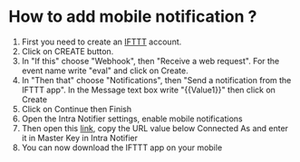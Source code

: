 # How to add mobile notification ?

1. First you need to create an [IFTTT](https://ifttt.com/home) account.
2. Click on CREATE button.
3. In "If this" choose "Webhook", then "Receive a web request". For the event name write "eval" and click on Create.
4. In "Then that" choose "Notifications", then "Send a notification from the IFTTT app". In the Message text box write "{{Value1}}" then click on Create
5. Click on Continue then Finish
6. Open the Intra Notifier settings, enable mobile notifications
7. Then open this [link](https://ifttt.com/maker_webhooks/settings), copy the URL value below Connected As and enter it in Master Key in Intra Notifier
8. You can now download the IFTTT app on your mobile
